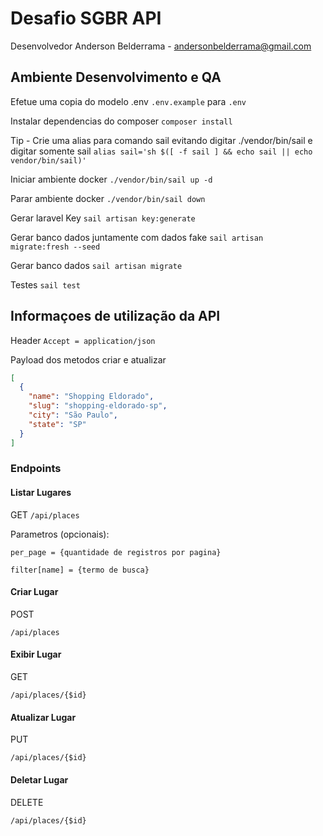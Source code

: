 # Desafio SGBR API

Desenvolvedor Anderson Belderrama - andersonbelderrama@gmail.com

## Ambiente Desenvolvimento e QA

Efetue uma copia do modelo .env
`.env.example` para `.env` 

Instalar dependencias do composer
`composer install`

Tip - Crie uma alias para comando sail evitando digitar ./vendor/bin/sail e digitar somente sail
`alias sail='sh $([ -f sail ] && echo sail || echo vendor/bin/sail)'`

Iniciar ambiente docker
`./vendor/bin/sail up -d`

Parar ambiente docker
`./vendor/bin/sail down`

Gerar laravel Key
`sail artisan key:generate`

Gerar banco dados juntamente com dados fake
`sail artisan migrate:fresh --seed`

Gerar banco dados
`sail artisan migrate`

Testes
`sail test`


## Informaçoes de utilização da API
Header
`Accept = application/json`

Payload dos metodos criar e atualizar
```json
[
  {
    "name": "Shopping Eldorado",
    "slug": "shopping-eldorado-sp",
    "city": "São Paulo",
    "state": "SP"
  }
]

```

### Endpoints


#### Listar Lugares

GET
`/api/places`

Parametros (opcionais):

`per_page = {quantidade de registros por pagina}`

`filter[name] = {termo de busca}`



#### Criar Lugar

POST

`/api/places`



#### Exibir Lugar

GET

`/api/places/{$id}`



#### Atualizar Lugar

PUT

`/api/places/{$id}`



#### Deletar Lugar

DELETE

`/api/places/{$id}`

